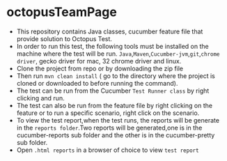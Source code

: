 # octopusTeamPage
- This repository contains Java classes, cucumber feature file that provide solution to Octopus Test. 
- In order to run this test, the following tools must be installed on the machine where the test will be run. `Java`,`Maven`,`Cucumber-jvm`,`git`,`chrome driver`, gecko driver for mac, 32 chrome driver and linux.
- Clone the project from repo or by downloading the zip file 
- Then run `mvn clean install` ( go to the directory where the project is cloned or downloaded to before running the command).
- The test can be run from the Cucumber `Test Runner class` by right clicking and run.
- The test can also be run from the feature file by right clicking on the feature or to run a specific scenario, right click on the scenario.
- To view the test report,when the test runs, the reports will be generate in the `reports folder`.Two reports will be generated,one is in the cucumber-reports sub folder and the other is in the cucumber-pretty sub folder.
- Open `.html reports` in a browser of choice to view `test report`